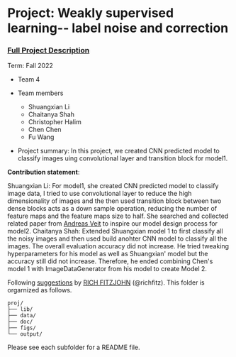 # Project: Weakly supervised learning-- label noise and correction


### [Full Project Description](doc/project3_desc.md)

Term: Fall 2022

+ Team 4
+ Team members
	+ Shuangxian Li
	+ Chaitanya Shah
	+ Christopher Halim 
	+ Chen Chen
	+ Fu Wang

+ Project summary: In this project, we created CNN predicted model to classify images uing  convolutional layer and transition block for model1.
	
**Contribution statement**: 

Shuangxian Li: For model1, she created CNN predicted model to classify image data, I tried to use convolutional layer to reduce the high dimensionality of images and the then used transition block between two dense blocks acts as a down sample operation, reducing the number of feature maps and the feature maps size to half. She searched and collected related paper from [Andreas Veit](https://openaccess.thecvf.com/content_cvpr_2017/papers/Veit_Learning_From_Noisy_CVPR_2017_paper.pdf) to inspire our model design process for model2.
Chaitanya Shah: Extended Shuangxian model 1 to first classify all the noisy images and then used build anohter CNN model to classify all the images. The overall evaluation accuracy did not increase. He tried tweaking hyperparameters for his model as well as Shuangxian' model but the accuracy still did not increase. Therefore, he ended combining Chen's model 1 with ImageDataGenerator from his model to create Model 2.



Following [suggestions](http://nicercode.github.io/blog/2013-04-05-projects/) by [RICH FITZJOHN](http://nicercode.github.io/about/#Team) (@richfitz). This folder is orgarnized as follows.

```
proj/
├── lib/
├── data/
├── doc/
├── figs/
└── output/
```

Please see each subfolder for a README file.
